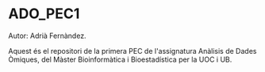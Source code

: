 # ADO_PEC1
Autor: Adrià Fernàndez.

Aquest és el repositori de la primera PEC de l'assignatura Anàlisis de Dades Òmiques, del Màster Bioinformàtica i Bioestadística per la UOC i UB. 